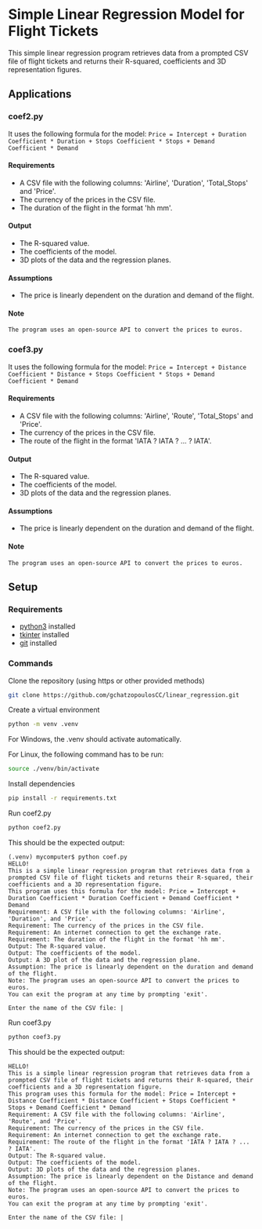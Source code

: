 # Simple Linear Regression Model for Flight Tickets
This simple linear regression program retrieves data from a prompted CSV file of flight tickets and returns their R-squared, coefficients and 3D representation figures. 

## Applications
### coef2.py
It uses the following formula for the model: `Price = Intercept + Duration Coefficient * Duration + Stops Coefficient * Stops + Demand Coefficient * Demand`
#### Requirements
- A CSV file with the following columns: 'Airline', 'Duration', 'Total_Stops' and 'Price'.
- The currency of the prices in the CSV file.
- The duration of the flight in the format 'hh mm'.
#### Output
- The R-squared value.
- The coefficients of the model.
- 3D plots of the data and the regression planes.
#### Assumptions
- The price is linearly dependent on the duration and demand of the flight.
#### Note
```
The program uses an open-source API to convert the prices to euros.
```
### coef3.py
It uses the following formula for the model: `Price = Intercept + Distance Coefficient * Distance + Stops Coefficient * Stops + Demand Coefficient * Demand`
#### Requirements
- A CSV file with the following columns: 'Airline', 'Route', 'Total_Stops' and 'Price'.
- The currency of the prices in the CSV file.
- The route of the flight in the format 'IATA ? IATA ? ... ? IATA'.
#### Output
- The R-squared value.
- The coefficients of the model.
- 3D plots of the data and the regression planes.
#### Assumptions
- The price is linearly dependent on the duration and demand of the flight.
#### Note
```
The program uses an open-source API to convert the prices to euros.
```

## Setup
### Requirements
- [python3](https://www.python.org/downloads/) installed
- [tkinter](https://docs.python.org/3/library/tkinter.html) installed
- [git](https://git-scm.com/downloads) installed
### Commands
Clone the repository (using https or other provided methods)
```bash
git clone https://github.com/gchatzopoulosCC/linear_regression.git
```
Create a virtual environment
```bash
python -m venv .venv
```
For Windows, the .venv should activate automatically.

For Linux, the following command has to be run:
```bash
source ./venv/bin/activate
```
Install dependencies
```bash
pip install -r requirements.txt
```
Run coef2.py
```bash
python coef2.py
```
This should be the expected output:
```git
(.venv) mycomputer$ python coef.py
HELLO!
This is a simple linear regression program that retrieves data from a prompted CSV file of flight tickets and returns their R-squared, their coefficients and a 3D representation figure.
This program uses this formula for the model: Price = Intercept + Duration Coefficient * Duration Coefficient + Demand Coefficient * Demand
Requirement: A CSV file with the following columns: 'Airline', 'Duration', and 'Price'.
Requirement: The currency of the prices in the CSV file.
Requirement: An internet connection to get the exchange rate.
Requirement: The duration of the flight in the format 'hh mm'.
Output: The R-squared value.
Output: The coefficients of the model.
Output: A 3D plot of the data and the regression plane.
Assumption: The price is linearly dependent on the duration and demand of the flight.
Note: The program uses an open-source API to convert the prices to euros.
You can exit the program at any time by prompting 'exit'.

Enter the name of the CSV file: |
```
Run coef3.py
```bash
python coef3.py
```
This should be the expected output:
```git
HELLO!
This is a simple linear regression program that retrieves data from a prompted CSV file of flight tickets and returns their R-squared, their coefficients and a 3D representation figure.
This program uses this formula for the model: Price = Intercept + Distance Coefficient * Distance Coefficient + Stops Coefficient * Stops + Demand Coefficient * Demand
Requirement: A CSV file with the following columns: 'Airline', 'Route', and 'Price'.
Requirement: The currency of the prices in the CSV file.
Requirement: An internet connection to get the exchange rate.
Requirement: The route of the flight in the format 'IATA ? IATA ? ... ? IATA'.
Output: The R-squared value.
Output: The coefficients of the model.
Output: 3D plots of the data and the regression planes.
Assumption: The price is linearly dependent on the Distance and demand of the flight.
Note: The program uses an open-source API to convert the prices to euros.
You can exit the program at any time by prompting 'exit'.

Enter the name of the CSV file: |
```

